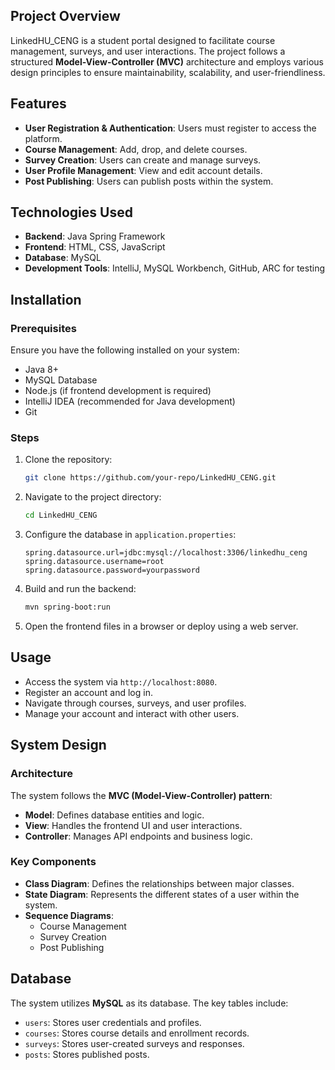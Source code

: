 ## Project Overview
LinkedHU_CENG is a student portal designed to facilitate course management, surveys, and user interactions. The project follows a structured **Model-View-Controller (MVC)** architecture and employs various design principles to ensure maintainability, scalability, and user-friendliness.

## Features
- **User Registration & Authentication**: Users must register to access the platform.
- **Course Management**: Add, drop, and delete courses.
- **Survey Creation**: Users can create and manage surveys.
- **User Profile Management**: View and edit account details.
- **Post Publishing**: Users can publish posts within the system.

## Technologies Used
- **Backend**: Java Spring Framework
- **Frontend**: HTML, CSS, JavaScript
- **Database**: MySQL
- **Development Tools**: IntelliJ, MySQL Workbench, GitHub, ARC for testing

## Installation
### Prerequisites
Ensure you have the following installed on your system:
- Java 8+
- MySQL Database
- Node.js (if frontend development is required)
- IntelliJ IDEA (recommended for Java development)
- Git

### Steps
1. Clone the repository:
   ```sh
   git clone https://github.com/your-repo/LinkedHU_CENG.git
   ```
2. Navigate to the project directory:
   ```sh
   cd LinkedHU_CENG
   ```
3. Configure the database in `application.properties`:
   ```properties
   spring.datasource.url=jdbc:mysql://localhost:3306/linkedhu_ceng
   spring.datasource.username=root
   spring.datasource.password=yourpassword
   ```
4. Build and run the backend:
   ```sh
   mvn spring-boot:run
   ```
5. Open the frontend files in a browser or deploy using a web server.

## Usage
- Access the system via `http://localhost:8080`.
- Register an account and log in.
- Navigate through courses, surveys, and user profiles.
- Manage your account and interact with other users.

## System Design
### Architecture
The system follows the **MVC (Model-View-Controller) pattern**:
- **Model**: Defines database entities and logic.
- **View**: Handles the frontend UI and user interactions.
- **Controller**: Manages API endpoints and business logic.

### Key Components
- **Class Diagram**: Defines the relationships between major classes.
- **State Diagram**: Represents the different states of a user within the system.
- **Sequence Diagrams**:
  - Course Management
  - Survey Creation
  - Post Publishing

## Database
The system utilizes **MySQL** as its database. The key tables include:
- `users`: Stores user credentials and profiles.
- `courses`: Stores course details and enrollment records.
- `surveys`: Stores user-created surveys and responses.
- `posts`: Stores published posts.
